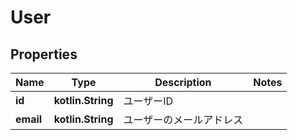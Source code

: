 
# User

## Properties
| Name | Type | Description | Notes |
| ------------ | ------------- | ------------- | ------------- |
| **id** | **kotlin.String** | ユーザーID |  |
| **email** | **kotlin.String** | ユーザーのメールアドレス |  |



